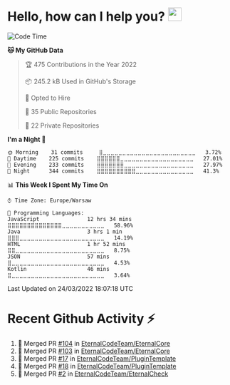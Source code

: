 <h1>Hello, how can I help you? <img src="https://raw.githubusercontent.com/bastianleicht/bastianleicht/master/assets/wave.gif" width="30px" alt=""></h1>

<!--START_SECTION:waka-->
![Code Time](http://img.shields.io/badge/Code%20Time-113%20hrs%2022%20mins-blue)

**🐱 My GitHub Data** 

> 🏆 475 Contributions in the Year 2022
 > 
> 📦 245.2 kB Used in GitHub's Storage 
 > 
> 💼 Opted to Hire
 > 
> 📜 35 Public Repositories 
 > 
> 🔑 22 Private Repositories  
 > 
**I'm a Night 🦉** 

```text
🌞 Morning    31 commits     ⣿⣀⣀⣀⣀⣀⣀⣀⣀⣀⣀⣀⣀⣀⣀⣀⣀⣀⣀⣀⣀⣀⣀⣀⣀   3.72% 
🌆 Daytime    225 commits    ⣿⣿⣿⣿⣿⣿⣀⣀⣀⣀⣀⣀⣀⣀⣀⣀⣀⣀⣀⣀⣀⣀⣀⣀⣀   27.01% 
🌃 Evening    233 commits    ⣿⣿⣿⣿⣿⣿⣿⣀⣀⣀⣀⣀⣀⣀⣀⣀⣀⣀⣀⣀⣀⣀⣀⣀⣀   27.97% 
🌙 Night      344 commits    ⣿⣿⣿⣿⣿⣿⣿⣿⣿⣿⣀⣀⣀⣀⣀⣀⣀⣀⣀⣀⣀⣀⣀⣀⣀   41.3%

```


📊 **This Week I Spent My Time On** 

```text
⌚︎ Time Zone: Europe/Warsaw

💬 Programming Languages: 
JavaScript               12 hrs 34 mins      ⣿⣿⣿⣿⣿⣿⣿⣿⣿⣿⣿⣿⣿⣿⣀⣀⣀⣀⣀⣀⣀⣀⣀⣀⣀   58.96% 
Java                     3 hrs 1 min         ⣿⣿⣿⣀⣀⣀⣀⣀⣀⣀⣀⣀⣀⣀⣀⣀⣀⣀⣀⣀⣀⣀⣀⣀⣀   14.19% 
HTML                     1 hr 52 mins        ⣿⣿⣀⣀⣀⣀⣀⣀⣀⣀⣀⣀⣀⣀⣀⣀⣀⣀⣀⣀⣀⣀⣀⣀⣀   8.75% 
JSON                     57 mins             ⣿⣀⣀⣀⣀⣀⣀⣀⣀⣀⣀⣀⣀⣀⣀⣀⣀⣀⣀⣀⣀⣀⣀⣀⣀   4.53% 
Kotlin                   46 mins             ⣿⣀⣀⣀⣀⣀⣀⣀⣀⣀⣀⣀⣀⣀⣀⣀⣀⣀⣀⣀⣀⣀⣀⣀⣀   3.64%

```


 Last Updated on 24/03/2022 18:07:18 UTC
<!--END_SECTION:waka-->

# Recent Github Activity ⚡
<!--START_SECTION:activity-->
1. 🎉 Merged PR [#104](https://github.com/EternalCodeTeam/EternalCore/pull/104) in [EternalCodeTeam/EternalCore](https://github.com/EternalCodeTeam/EternalCore)
2. 🎉 Merged PR [#103](https://github.com/EternalCodeTeam/EternalCore/pull/103) in [EternalCodeTeam/EternalCore](https://github.com/EternalCodeTeam/EternalCore)
3. 🎉 Merged PR [#17](https://github.com/EternalCodeTeam/PluginTemplate/pull/17) in [EternalCodeTeam/PluginTemplate](https://github.com/EternalCodeTeam/PluginTemplate)
4. 🎉 Merged PR [#18](https://github.com/EternalCodeTeam/PluginTemplate/pull/18) in [EternalCodeTeam/PluginTemplate](https://github.com/EternalCodeTeam/PluginTemplate)
5. 🎉 Merged PR [#2](https://github.com/EternalCodeTeam/EternalCheck/pull/2) in [EternalCodeTeam/EternalCheck](https://github.com/EternalCodeTeam/EternalCheck)
<!--END_SECTION:activity-->
